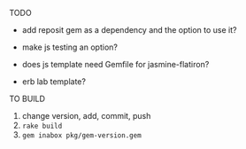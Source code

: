 TODO

* add reposit gem as a dependency and the option to use it?

* make js testing an option?
* does js template need Gemfile for jasmine-flatiron?

* erb lab template?

TO BUILD

1. change version, add, commit, push
1. `rake build`
2. `gem inabox pkg/gem-version.gem`